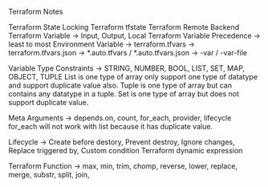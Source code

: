 Terraform Notes

Terraform State Locking
Terraform tfstate
Terraform Remote Backend
Terraform Variable -> Input, Output, Local
Terraform Variable Precedence -> least to most
Environment Variable -> terraform.tfvars -> terraform.tfvars.json -> \*.auto.tfvars / \*.auto.tfvars.json -> -var / -var-file

Variable Type Constraints -> STRING, NUMBER, BOOL, LIST, SET, MAP, OBJECT, TUPLE
List is one type of array only support one type of datatype and support duplicate value also.
Tuple is one type of array but can contains any datatype in a tuple.
Set is one type of array but does not support duplicate value.

Meta Arguments -> depends.on, count, for_each, provider, lifecycle
for_each will not work with list because it has duplicate value.

Lifecycle -> Create before destory, Prevent destroy, Ignore changes, Replace triggered by, Custom condition
Terraform dynamic expression

Terraform Function -> max, min, trim, chomp, reverse, lower, replace, merge, substr, split, join,
